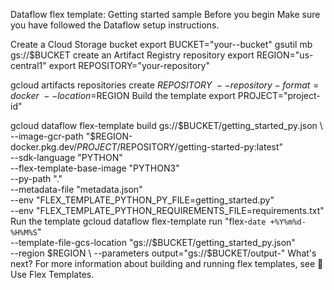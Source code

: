 Dataflow flex template: Getting started sample
Before you begin
Make sure you have followed the Dataflow setup instructions.

Create a Cloud Storage bucket
export BUCKET="your--bucket"
gsutil mb gs://$BUCKET
create an Artifact Registry repository
export REGION="us-central1"
export REPOSITORY="your-repository"

gcloud artifacts repositories create $REPOSITORY \
    --repository-format=docker \
    --location=$REGION
Build the template
export PROJECT="project-id"

gcloud dataflow flex-template build gs://$BUCKET/getting_started_py.json \
    --image-gcr-path "$REGION-docker.pkg.dev/$PROJECT/$REPOSITORY/getting-started-py:latest" \
    --sdk-language "PYTHON" \
    --flex-template-base-image "PYTHON3" \
    --py-path "." \
    --metadata-file "metadata.json" \
    --env "FLEX_TEMPLATE_PYTHON_PY_FILE=getting_started.py" \
    --env "FLEX_TEMPLATE_PYTHON_REQUIREMENTS_FILE=requirements.txt"
Run the template
gcloud dataflow flex-template run "flex-`date +%Y%m%d-%H%M%S`" \
    --template-file-gcs-location "gs://$BUCKET/getting_started_py.json" \
    --region $REGION \
    --parameters output="gs://$BUCKET/output-"
What's next?
For more information about building and running flex templates, see 📝 Use Flex Templates.